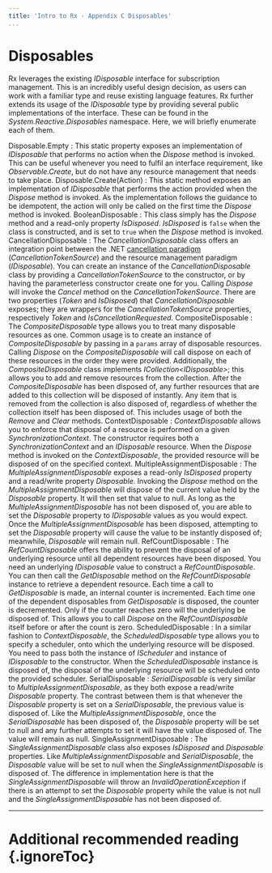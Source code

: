 ```yaml
---
title: 'Intro to Rx - Appendix C Disposables'
...
```


Disposables
===========

Rx leverages the existing *IDisposable* interface for subscription
management. This is an incredibly useful design decision, as users can
work with a familiar type and reuse existing language features. Rx
further extends its usage of the *IDisposable* type by providing several
public implementations of the interface. These can be found in the
*System.Reactive.Disposables* namespace. Here, we will briefly enumerate
each of them.

Disposable.Empty
:   This static property exposes an implementation of *IDisposable* that
    performs no action when the *Dispose* method is invoked. This can be
    useful whenever you need to fulfil an interface requirement, like
    *Observable.Create*, but do not have any resource management that
    needs to take place.
Disposable.Create(Action)
:   This static method exposes an implementation of *IDisposable* that
    performs the action provided when the *Dispose* method is invoked.
    As the implementation follows the guidance to be idempotent, the
    action will only be called on the first time the *Dispose* method is
    invoked.
BooleanDisposable
:   This class simply has the *Dispose* method and a read-only property
    *IsDisposed*. *IsDisposed* is `false` when the class is constructed,
    and is set to `true` when the *Dispose* method is invoked.
CancellationDisposable
:   The *CancellationDisposable* class offers an integration point
    between the .NET [cancellation
    paradigm](http://msdn.microsoft.com/en-us/library/dd997364.aspx)
    (*CancellationTokenSource*) and the resource management paradigm
    (*IDisposable*). You can create an instance of the
    *CancellationDisposable* class by providing a
    *CancellationTokenSource* to the constructor, or by having the
    parameterless constructor create one for you. Calling *Dispose* will
    invoke the *Cancel* method on the *CancellationTokenSource*. There
    are two properties (*Token* and *IsDisposed*) that
    *CancellationDisposable* exposes; they are wrappers for the
    *CancellationTokenSource* properties, respectively *Token* and
    *IsCancellationRequested*.
CompositeDisposable
:   The *CompositeDisposable* type allows you to treat many disposable
    resources as one. Common usage is to create an instance of
    *CompositeDisposable* by passing in a `params` array of disposable
    resources. Calling *Dispose* on the *CompositeDisposable* will call
    dispose on each of these resources in the order they were provided.
    Additionally, the *CompositeDisposable* class implements
    *ICollection\<IDisposable\>*; this allows you to add and remove
    resources from the collection. After the *CompositeDisposable* has
    been disposed of, any further resources that are added to this
    collection will be disposed of instantly. Any item that is removed
    from the collection is also disposed of, regardless of whether the
    collection itself has been disposed of. This includes usage of both
    the *Remove* and *Clear* methods.
ContextDisposable
:   *ContextDisposable* allows you to enforce that disposal of a
    resource is performed on a given *SynchronizationContext*. The
    constructor requires both a *SynchronizationContext* and an
    *IDisposable* resource. When the *Dispose* method is invoked on the
    *ContextDisposable*, the provided resource will be disposed of on
    the specified context.
MultipleAssignmentDisposable
:   The *MultipleAssignmentDisposable* exposes a read-only *IsDisposed*
    property and a read/write property *Disposable*. Invoking the
    *Dispose* method on the *MultipleAssignmentDisposable* will dispose
    of the current value held by the *Disposable* property. It will then
    set that value to null. As long as the
    *MultipleAssignmentDisposable* has not been disposed of, you are
    able to set the *Disposable* property to *IDisposable* values as you
    would expect. Once the *MultipleAssignmentDisposable* has been
    disposed, attempting to set the *Disposable* property will cause the
    value to be instantly disposed of; meanwhile, *Disposable* will
    remain null.
RefCountDisposable
:   The *RefCountDisposable* offers the ability to prevent the disposal
    of an underlying resource until all dependent resources have been
    disposed. You need an underlying *IDisposable* value to construct a
    *RefCountDisposable*. You can then call the *GetDisposable* method
    on the *RefCountDisposable* instance to retrieve a dependent
    resource. Each time a call to *GetDisposable* is made, an internal
    counter is incremented. Each time one of the dependent disposables
    from *GetDisposable* is disposed, the counter is decremented. Only
    if the counter reaches zero will the underlying be disposed of. This
    allows you to call *Dispose* on the *RefCountDisposable* itself
    before or after the count is zero.
ScheduledDisposable
:   In a similar fashion to *ContextDisposable*, the
    *ScheduledDisposable* type allows you to specify a scheduler, onto
    which the underlying resource will be disposed. You need to pass
    both the instance of *IScheduler* and instance of *IDisposable* to
    the constructor. When the *ScheduledDisposable* instance is disposed
    of, the disposal of the underlying resource will be scheduled onto
    the provided scheduler.
SerialDisposable
:   *SerialDisposable* is very similar to
    *MultipleAssignmentDisposable*, as they both expose a read/write
    *Disposable* property. The contrast between them is that whenever
    the *Disposable* property is set on a *SerialDisposable*, the
    previous value is disposed of. Like the
    *MultipleAssignmentDisposable*, once the *SerialDisposable* has been
    disposed of, the *Disposable* property will be set to null and any
    further attempts to set it will have the value disposed of. The
    value will remain as null.
SingleAssignmentDisposable
:   The *SingleAssignmentDisposable* class also exposes *IsDisposed* and
    *Disposable* properties. Like *MultipleAssignmentDisposable* and
    *SerialDisposable*, the *Disposable* value will be set to null when
    the *SingleAssignmentDisposable* is disposed of. The difference in
    implementation here is that the *SingleAssignmentDisposable* will
    throw an *InvalidOperationException* if there is an attempt to set
    the *Disposable* property while the value is not null and the
    *SingleAssignmentDisposable* has not been disposed of.

* * * * *

Additional recommended reading {.ignoreToc}
==============================

